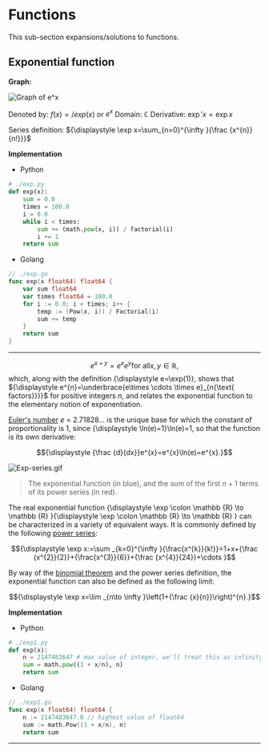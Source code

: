 # Functions

This sub-section expansions/solutions to functions.

## Exponential function

**Graph:**

![Graph of e^x](https://upload.wikimedia.org/wikipedia/commons/thumb/c/c6/Exp.svg/1600px-Exp.svg.png)

Denoted by: $f(x)=/exp(x)$ or $e^x$
Domain: $\mathbb {C}$
Derivative: ${\displaystyle \exp 'x=\exp x}$


Series definition: ${\displaystyle \exp x=\sum_{n=0}^{\infty }{\frac {x^{n}}{n!}}}$

**Implementation**

- Python

```py
# ./exp.py
def exp(x):
    sum = 0.0
    times = 100.0
    i = 0.0
    while i < times:
        sum += (math.pow(x, i)) / factorial(i)
        i += 1
    return sum
```

- Golang

```go
// ./exp.go
func exp(x float64) float64 {
    var sum float64
    var times float64 = 100.0
    for i := 0.0; i < times; i++ {
        temp := (Pow(x, i)) / Factorial(i)
        sum += temp
    }
    return sum
}
```

---

$${\displaystyle e^{x+y}=e^{x}e^{y}{\text{for all}x,y \in \mathbb {R},}}$$
which, along with the definition {\displaystyle e=\exp(1)}, shows that ${\displaystyle e^{n}=\underbrace{e\times \cdots \times e}_{n{\text{ factors}}}}$ for positive integers $n$, and relates the exponential function to the elementary notion of exponentiation.


[Euler's number](https://en.m.wikipedia.org/wiki/Euler%27s_number) $e$ = 2.71828... is the unique base for which the constant of proportionality is 1, since {\displaystyle \ln(e)=1}\ln(e)=1, so that the function is its own derivative:

$${\displaystyle {\frac {d}{dx}}e^{x}=e^{x}\ln(e)=e^{x}.}$$

![Exp-series.gif](https://upload.wikimedia.org/wikipedia/commons/thumb/6/62/Exp_series.gif/220px-Exp_series.gif)

> The exponential function (in blue), and the sum of the first $n + 1$ terms of its power series (in red).

The real exponential function {\displaystyle \exp \colon \mathbb {R} \to \mathbb {R} }{\displaystyle \exp \colon \mathbb {R} \to \mathbb {R} } can be characterized in a variety of equivalent ways. It is commonly defined by the following [power series](https://en.m.wikipedia.org/wiki/Power_series):

$${\displaystyle \exp x:=\sum _{k=0}^{\infty }{\frac{x^{k}}{k!}}=1+x+{\frac {x^{2}}{2}}+{\frac{x^{3}}{6}}+{\frac {x^{4}}{24}}+\cdots }$$

By way of the [binomial theorem](https://en.m.wikipedia.org/wiki/Binomial_theorem) and the power series definition, the exponential function can also be defined as the following limit:

$${\displaystyle \exp x=\lim _{n\to \infty }\left(1+{\frac {x}{n}}\right)^{n}.}$$

**Implementation**

- Python

```py
# ./exp1.py
def exp(x):
    n = 2147483647 # max value of integer, we'll treat this as infinity.
    sum = math.pow((1 + x/n), n)
    return sum
```

- Golang

```go
// ./exp1.go
func exp(x float64) float64 {
    n := 2147483647.0 // highest value of float64
    sum := math.Pow((1 + x/n), n)
    return sum
```

---
